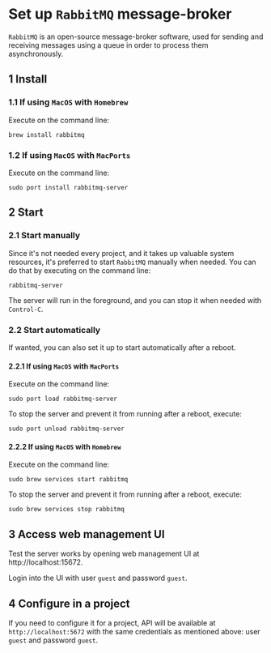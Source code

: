# Set up `RabbitMQ` message-broker

`RabbitMQ` is an open-source message-broker software, used for sending and
receiving messages using a queue in order to process them asynchronously.

## 1 Install

### 1.1 If using `MacOS` with `Homebrew`

Execute on the command line:

```console
brew install rabbitmq
```

### 1.2 If using `MacOS` with `MacPorts`

Execute on the command line:

```console
sudo port install rabbitmq-server
```

## 2 Start

### 2.1 Start manually

Since it's not needed every project, and it takes up valuable system resources,
it's preferred to start `RabbitMQ` manually when needed. You can do that by
executing on the command line:

```console
rabbitmq-server
```

The server will run in the foreground, and you can stop it when needed with
`Control-C`.

### 2.2 Start automatically

If wanted, you can also set it up to start automatically after a reboot.

#### 2.2.1 If using `MacOS` with `MacPorts`

Execute on the command line:

```console
sudo port load rabbitmq-server
```

To stop the server and prevent it from running after a reboot, execute:

```console
sudo port unload rabbitmq-server
```

#### 2.2.2 If using `MacOS` with `Homebrew`

Execute on the command line:

```console
sudo brew services start rabbitmq
```

To stop the server and prevent it from running after a reboot, execute:

```console
sudo brew services stop rabbitmq
```

## 3 Access web management UI

Test the server works by opening web management UI at http://localhost:15672.

Login into the UI with user `guest` and password `guest`.

## 4 Configure in a project

If you need to configure it for a project, API will be available at
`http://localhost:5672` with the same credentials as mentioned above: user
`guest` and password `guest`.
